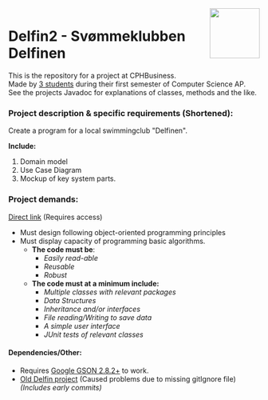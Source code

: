 <img align="right" width="100" height="100" src="https://i.imgur.com/aFsVizT.png">  

Delfin2 - Svømmeklubben Delfinen
======
This is the repository for a project at CPHBusiness.  
Made by [3 students](https://github.com/Castau/Delfin2/graphs/contributors) during their first semester of Computer Science AP.  
See the projects Javadoc for explanations of classes, methods and the like.

### Project description & specific requirements (Shortened):  

Create a program for a local swimmingclub "Delfinen".

**Include:**
1. Domain model
2. Use Case Diagram
3. Mockup of key system parts.


### Project demands:  
[Direct link](https://efif.sharepoint.com/:w:/r/sites/cph/Lyngby/Shared%20Documents/4.%20Indhold%20%26%20Niveau/DAT/1.%20sem%20efter%C3%A5r%202018%20Stud%20E2018%20-%20E2020/Student/Lyngby/Studypoint%20opgaver/Delfinen/Delfinen.docx?d=w23d8a953287a4265a35865477bb813fe&csf=1&e=cvdGIK) (Requires access)

* Must design following object-oriented programming principles
* Must display capacity of programming basic algorithms. 
  * **The code must be**:
    * *Easily read-able*  
    * *Reusable*  
    * *Robust*  
  * **The code must at a minimum include:**
     * *Multiple classes with relevant packages*
     * *Data Structures*
     * *Inheritance and/or interfaces*
     * *File reading/Writing to save data*
     * *A simple user interface*
     * *JUnit tests of relevant classes*

#### Dependencies/Other:
- Requires [Google GSON 2.8.2+](https://repo1.maven.org/maven2/com/google/code/gson/gson/2.8.2/) to work.  
- [Old Delfin project](https://github.com/Castau/Delfin) (Caused problems due to missing gitIgnore file)   
*(Includes early commits)*


